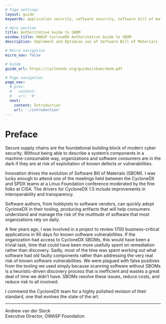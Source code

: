 ```yaml
---
# Page settings
layout: guide
keywords: application security, software security, software bill of material, SBOM, BOM, open source, supply chain, specification, spdx, license, package url, purl, cpe

# Hero section
title: Authoritative Guide to SBOM
window_title: OWASP CycloneDX Authoritative Guide to SBOM
description: Implement and Optimize use of Software Bill of Materials

# Micro navigation
micro_nav: false

# Guide
guide_url: https://cyclonedx.org/guides/sbom/sbom.pdf

# Page navigation
page_nav:
  # prev:
  #   content:
  #   url: '#'
  next:
    content: Introduction
    url: './introduction'
---
```


# Preface

Secure supply chains are the foundational building block of modern cyber security. Without being able to describe a system’s components in a machine-consumable way, organizations and software consumers are in the dark if they are at risk of exploitation of known defects or vulnerabilities.

Innovation drives the evolution of Software Bill of Materials (SBOM). I was lucky enough to attend one of the meetings held between the CycloneDX and SPDX teams at a Linux Foundation conference moderated by the fine folks at CISA. The drivers for CycloneDX 1.5 include improvements in interoperability and transparency.

Software authors, from hobbyists to software vendors, can quickly adopt CycloneDX in their tooling, producing artifacts that will help consumers understand and manage the risk of the multitude of software that most organizations rely on daily.

A few years ago, I was involved in a project to review 1700 business-critical applications in 90 days for known software vulnerabilities. If the organization had access to CycloneDX SBOMs, this would have been a trivial task, time that could have been more usefully spent on remediation rather than discovery. Sadly, most of the time was spent working out what software had old faulty components rather than addressing the very real risk of known software vulnerabilities. We were plagued with false positives from the tooling we used simply because scanning software without SBOMs is a heuristic-driven discovery process that is inefficient and wastes a great deal of time we didn’t have. SBOMs resolve these issues, reduce costs, and reduce risk to all involved.

I commend the CycloneDX team for a highly polished revision of their standard, one that evolves the state of the art.

---

Andrew van der Stock  
Executive Director, OWASP Foundation